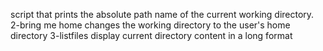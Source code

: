  script that prints the absolute path name of the current working directory.
2-bring me home changes the working directory to the user's home directory
3-listfiles display current directory content in a long format

